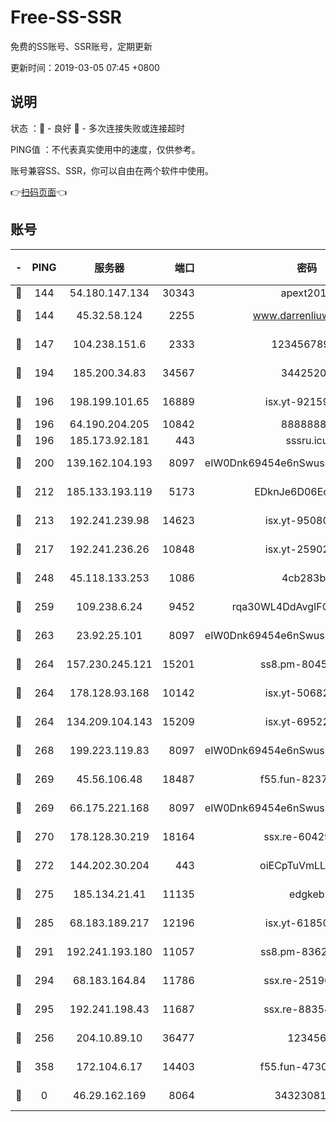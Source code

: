 # Free-SS-SSR

免费的SS账号、SSR账号，定期更新

更新时间：2019-03-05 07:45 +0800

## 说明

状态     ：🙂 - 良好 🙁 - 多次连接失败或连接超时

PING值   ：不代表真实使用中的速度，仅供参考。

账号兼容SS、SSR，你可以自由在两个软件中使用。

👉[扫码页面](https://liesauer.github.io/free-ss-ssr.github.io/)👈

## 账号

|-|PING|服务器|端口|密码|加密方式|区域|
|:----:|:----:|:-----:|-----:|:----:|:----:|:----:|
|🙂|144|54.180.147.134|30343|apext2019|chacha20|KR|
|🙂|144|45.32.58.124|2255|www.darrenliuwei.com|aes-256-cfb|JP|
|🙂|147|104.238.151.6|2333|12345678900|aes-256-cfb|JP|
|🙂|194|185.200.34.83|34567|34425208|aes-256-cfb|US|
|🙂|196|198.199.101.65|16889|isx.yt-92159574|aes-256-cfb|US|
|🙂|196|64.190.204.205|10842|88888888|rc4-md5|US|
|🙂|196|185.173.92.181|443|sssru.icu|rc4-md5|RU|
|🙂|200|139.162.104.193|8097|eIW0Dnk69454e6nSwuspv9DmS201tQ0D|aes-256-cfb|JP|
|🙂|212|185.133.193.119|5173|EDknJe6D06EoWDaw|aes-256-cfb|US|
|🙂|213|192.241.239.98|14623|isx.yt-95080154|aes-256-cfb|US|
|🙂|217|192.241.236.26|10848|isx.yt-25902740|aes-256-cfb|US|
|🙂|248|45.118.133.253|1086|4cb283b8|aes-256-cfb|SG|
|🙂|259|109.238.6.24|9452|rqa30WL4DdAvgIFG6Fs3znzTa|aes-256-cfb|FR|
|🙂|263|23.92.25.101|8097|eIW0Dnk69454e6nSwuspv9DmS201tQ0D|aes-256-cfb|US|
|🙂|264|157.230.245.121|15201|ss8.pm-80454151|aes-256-cfb|SG|
|🙂|264|178.128.93.168|10142|isx.yt-50682573|aes-256-cfb|SG|
|🙂|264|134.209.104.143|15209|isx.yt-69522000|aes-256-cfb|SG|
|🙂|268|199.223.119.83|8097|eIW0Dnk69454e6nSwuspv9DmS201tQ0D|aes-256-cfb|US|
|🙂|269|45.56.106.48|18487|f55.fun-82379795|aes-256-cfb|US|
|🙂|269|66.175.221.168|8097|eIW0Dnk69454e6nSwuspv9DmS201tQ0D|aes-256-cfb|US|
|🙂|270|178.128.30.219|18164|ssx.re-60429944|aes-256-cfb|SG|
|🙂|272|144.202.30.204|443|oiECpTuVmLLxk4Ts|aes-256-cfb|US|
|🙂|275|185.134.21.41|11135|edgkeb|aes-256-cfb|GB|
|🙂|285|68.183.189.217|12196|isx.yt-61850087|aes-256-cfb|SG|
|🙂|291|192.241.193.180|11057|ss8.pm-83620677|aes-256-cfb|US|
|🙂|294|68.183.164.84|11786|ssx.re-25196932|aes-256-cfb|US|
|🙂|295|192.241.198.43|11687|ssx.re-88354290|aes-256-cfb|US|
|🙂|256|204.10.89.10|36477|123456|aes-256-cfb|US|
|🙂|358|172.104.6.17|14403|f55.fun-47304627|aes-256-cfb|US|
|🙁|0|46.29.162.169|8064|3432308177|aes-256-cfb|RU|
